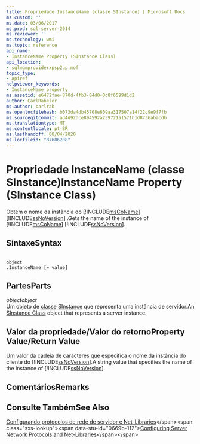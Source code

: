 ```yaml
---
title: Propriedade InstanceName (classe SInstance) | Microsoft Docs
ms.custom: ''
ms.date: 03/06/2017
ms.prod: sql-server-2014
ms.reviewer: ''
ms.technology: wmi
ms.topic: reference
api_name:
- InstanceName Property (SInstance Class)
api_location:
- sqlmgmproviderxpsp2up.mof
topic_type:
- apiref
helpviewer_keywords:
- InstanceName property
ms.assetid: e6472fae-870d-4fb3-84d0-0c8f6599d1d2
author: CarlRabeler
ms.author: carlrab
ms.openlocfilehash: b073da4db45708e609aa317507a14f22c9e9f7fb
ms.sourcegitcommit: ad4d92dce894592a259721a1571b1d8736abacdb
ms.translationtype: MT
ms.contentlocale: pt-BR
ms.lasthandoff: 08/04/2020
ms.locfileid: "87686208"
---
```

# <a name="instancename-property-sinstance-class"></a><span data-ttu-id="0669b-102">Propriedade InstanceName (classe SInstance)</span><span class="sxs-lookup"><span data-stu-id="0669b-102">InstanceName Property (SInstance Class)</span></span>
  <span data-ttu-id="0669b-103">Obtém o nome da instância do [!INCLUDE[msCoName](../../../includes/msconame-md.md)] [!INCLUDE[ssNoVersion](../../../includes/ssnoversion-md.md)] .</span><span class="sxs-lookup"><span data-stu-id="0669b-103">Gets the name of the instance of [!INCLUDE[msCoName](../../../includes/msconame-md.md)] [!INCLUDE[ssNoVersion](../../../includes/ssnoversion-md.md)].</span></span>  
  
## <a name="syntax"></a><span data-ttu-id="0669b-104">Sintaxe</span><span class="sxs-lookup"><span data-stu-id="0669b-104">Syntax</span></span>  
  
```  
  
object  
.InstanceName [= value]  
```  
  
## <a name="parts"></a><span data-ttu-id="0669b-105">Partes</span><span class="sxs-lookup"><span data-stu-id="0669b-105">Parts</span></span>  
 <span data-ttu-id="0669b-106">*object*</span><span class="sxs-lookup"><span data-stu-id="0669b-106">*object*</span></span>  
 <span data-ttu-id="0669b-107">Um objeto de [classe SInstance](sinstance-class.md) que representa uma instância de servidor.</span><span class="sxs-lookup"><span data-stu-id="0669b-107">An [SInstance Class](sinstance-class.md) object that represents a server instance.</span></span>  
  
## <a name="property-valuereturn-value"></a><span data-ttu-id="0669b-108">Valor da propriedade/Valor do retorno</span><span class="sxs-lookup"><span data-stu-id="0669b-108">Property Value/Return Value</span></span>  
 <span data-ttu-id="0669b-109">Um valor da cadeia de caracteres que especifica o nome da instância do cliente do [!INCLUDE[ssNoVersion](../../../includes/ssnoversion-md.md)].</span><span class="sxs-lookup"><span data-stu-id="0669b-109">A string value that specifies the name of the instance of [!INCLUDE[ssNoVersion](../../../includes/ssnoversion-md.md)].</span></span>  
  
## <a name="remarks"></a><span data-ttu-id="0669b-110">Comentários</span><span class="sxs-lookup"><span data-stu-id="0669b-110">Remarks</span></span>  
  
## <a name="see-also"></a><span data-ttu-id="0669b-111">Consulte Também</span><span class="sxs-lookup"><span data-stu-id="0669b-111">See Also</span></span>  
 <span data-ttu-id="0669b-112">[Configurando protocolos de rede de servidor e Net-Libraries](https://msdn.microsoft.com/library/ms177485\(v=sql.100\).aspx)</span><span class="sxs-lookup"><span data-stu-id="0669b-112">[Configuring Server Network Protocols and Net-Libraries](https://msdn.microsoft.com/library/ms177485\(v=sql.100\).aspx)</span></span>  
  
  
